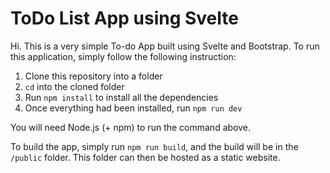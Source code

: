 # ToDo List App using Svelte

Hi. This is a very simple To-do App built using Svelte and Bootstrap.
To run this application, simply follow the following instruction:

1. Clone this repository into a folder
2. `cd` into the cloned folder
3. Run `npm install` to install all the dependencies
4. Once everything had been installed, run `npm run dev`

You will need Node.js (+ npm) to run the command above.

To build the app, simply run `npm run build`, and the build will be in the `/public` folder. This folder can then be hosted as a static website.